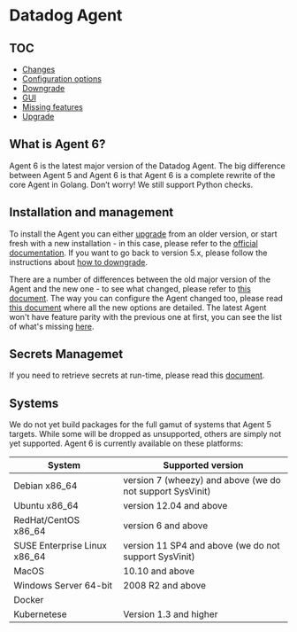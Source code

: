 # Datadog Agent

## TOC

 * [Changes][changes]
 * [Configuration options][config]
 * [Downgrade][downgrade]
 * [GUI](gui.md)
 * [Missing features][missing-features]
 * [Upgrade][upgrade]

## What is Agent 6?

Agent 6 is the latest major version of the Datadog Agent. The big difference
between Agent 5 and Agent 6 is that Agent 6 is a complete rewrite of the core
Agent in Golang. Don’t worry! We still support Python checks.

## Installation and management

To install the Agent you can either [upgrade][upgrade] from an older version, or start
fresh with a new installation - in this case, please refer to the [official
documentation](https://docs.datadoghq.com/agent/). If you want to go back to
version 5.x, please follow the instructions about [how to downgrade][downgrade].

There are a number of differences between the old major version of the Agent and
the new one - to see what changed, please refer to [this document][changes]. The
way you can configure the Agent changed too, please read [this document][config]
where all the new options are detailed. The latest Agent won't have feature parity
with the previous one at first, you can see the list of what's missing [here][missing-features].

## Secrets Managemet

If you need to retrieve secrets at run-time, please read this [document][secrets].

## Systems

We do not yet build packages for the full gamut of systems that Agent 5 targets.
While some will be dropped as unsupported, others are simply not yet supported.
Agent 6 is currently available on these platforms:

| System | Supported version |
|--------|-------------------|
| Debian x86_64 | version 7 (wheezy) and above (we do not support SysVinit)|
| Ubuntu x86_64 | version 12.04 and above |
| RedHat/CentOS x86_64 | version 6 and above |
| SUSE Enterprise Linux x86_64 | version 11 SP4 and above (we do not support SysVinit)|
| MacOS | 10.10 and above |
| Windows Server 64-bit |  2008 R2 and above |
| Docker ||
|Kubernetese | Version 1.3 and higher |


[changes]: changes.md
[config]: config.md
[downgrade]: downgrade.md
[missing-features]: missing_features.md
[upgrade]: upgrade.md
[secrets]: secrets.md
